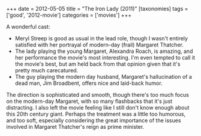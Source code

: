 +++
date = 2012-05-05
title = "The Iron Lady (2011)"
[taxonomies]
tags = ['good', '2012-movie']
categories = ['movies']
+++

A wonderful cast:

-   Meryl Streep is good as usual in the lead role, though I wasn't
    entirely satisfied with her portrayal of modern-day (frail) Margaret
    Thatcher.
-   The lady playing the young Margaret, Alexandra Roach, is amazing,
    and her performance the movie's most interesting. I'm even tempted
    to call it the movie's best, but am held back from that opinion
    given that it's pretty much carecatured.
-   The guy playing the modern day husband, Margaret's hallucination of
    a dead man, Jim Broadbent, offers nice and laid-back humor.

The direction is sophisticated and smooth, though there's too much
focus on the modern-day Margaret, with so many flashbacks that it's
just distracting. I also left the movie feeling like I still don't know
enough about this 20th century giant. Perhaps the treatment was a little
too humorous, and too soft, especially considering the great importance
of the issues involved in Margaret Thatcher's reign as prime minister.

